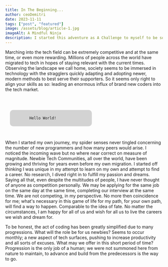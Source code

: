 ```yaml
---
title: In The Beginning...
author: ceoDemitri
date: 2023-11-11
tags: ["post", "featured"]
image: /assets/blog/article-1.jpg
imageAlt: A Mindful Ninja
description: I started this adventure as A Challenge to myself to be something different. The path has been exciting and eye-opening. In my perspective, I feel like I am going pretty high speed. Still amazing How easy life may pass us by, moving even faster plus revealing new paradigms at every moment. What does our future hold in this turbelent era? One thing for sure, I will be an assest to the future society.
---
```


<!-- TODO 1: rewrite this blog and write complete at the bottom of the page-->
<!-- for the first blog, my idea is to get the ball rolling with this site. I have a few plans to implement. this first blog must set the foundation for this iteration of the site(even though it will be seen last when listed, more personal) -->
<!-- topic: in the beginning: as coders what is our motivation, what may we accomplish, the state of the coding community -->

Marching into the tech field can be extremely competitive and at the same time, or even more rewarding. Millions of people across the world have migrated to tech in hopes of staying relevant with the current times. Observing the landscape we call home, society seems to be immersed in technology with the stragglers quickly adapting and adopting newer, modern methods to best serve their supporters. So it seems only right to align your skills as so: leading an enormous influx of brand new coders into the tech market.

<code>
    <p style="background-color: lightgrey; margin: 15px; padding: 5px; border-radius: 10px; width: 50%;">
        Hello World!
    </p>
</code>

When I started my own journey, my spider senses never tingled concerning the number of new programmers and how many peers would arise. I noticed the incoming wave but no where near correct on measure of magnitude. Newbie Tech Communities, all over the world, have been growing and thriving for years even before my own migration. I started off thinking I was unique in my attempt to learn on my own and attempt to find a career. No research, I dived right in to fulfill my passion and dreams. Saying all that, even despite the multitudes of people, I have never thought of anyone as competition personally. We may be applying for the same job on the same day at the same time, completing our interview at the same time. We are not competing, in my perspective. No more then coincidence for me; what's necessary in this game of life for my path, for your own path, will find a way to happen. Comparable to the idea of fate. No matter the circumstances, I am happy for all of us and wish for all us to live the careers we wish and dream for.

<!-- proofread below here and up the ante. get live -->
<!-- is this blog meant to detail my personal journey or to relate to many -->

To be honest, the act of coding has been greatly simplified due to many progressions. What will the role be for us newbies? Seems to occur monthly; a new aspect of tech surfaces, pushing to increase productivity and all sorts of excuses. What may we offer in this short period of time?
Progression is the only job of a human; we were not summoned here from nature to maintain, to advance and build from the predecessors is the way to go.
